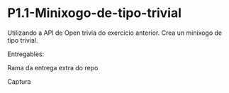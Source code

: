 # P1.1-Minixogo-de-tipo-trivial

Utilizando a API de Open trivia do exercicio anterior. Crea un minixogo de tipo trivial.

Entregables:

Rama da entrega extra do repo

Captura
